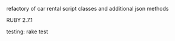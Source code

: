 refactory of car rental script classes and additional json methods


RUBY 2.7.1

testing: rake test
